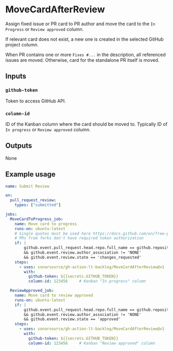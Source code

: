 # MoveCardAfterReview

Assign fixed issue or PR card to PR author and move the card to the `In Progress` or `Review approved` column.

If relevant card does not exist, a new one is created in the selected GitHub project column.

When PR contains one or more `Fixes #...` in the description, all referenced issues are moved. Otherwise, card for the standalone PR itself is moved.

## Inputs

### `github-token`

Token to access GitHub API.

### `column-id`

ID of the Kanban column where the card should be moved to. Typically ID of `In progress` or `Review approved` column.

## Outputs

None

## Example usage

```yaml
name: Submit Review

on:
  pull_request_review:
    types: ["submitted"]

jobs:
  MoveCardToProgress_job:
    name: Move card to progress
    runs-on: ubuntu-latest
    # Single quotes must be used here https://docs.github.com/en/free-pro-team@latest/actions/reference/context-and-expression-syntax-for-github-actions#literals
    # PRs from forks don't have required token authorization
    if: |
        github.event.pull_request.head.repo.full_name == github.repository
        && github.event.review.author_association != 'NONE'
        && github.event.review.state == 'changes_requested'
    steps:
      - uses: sonarsource/gh-action-lt-backlog/MoveCardAfterReview@v1
        with:
          github-token: ${{secrets.GITHUB_TOKEN}}
          column-id: 123456     # Kanban "In progress" column

  ReviewApproved_job:
    name: Move card to review approved
    runs-on: ubuntu-latest
    if: |
        github.event.pull_request.head.repo.full_name == github.repository
        && github.event.review.author_association != 'NONE'
        && github.event.review.state == 'approved'
    steps:
      - uses: sonarsource/gh-action-lt-backlog/MoveCardAfterReview@v1
        with:
          github-token: ${{secrets.GITHUB_TOKEN}}
          column-id: 123456     # Kanban "Review approved" column
```
